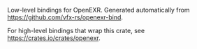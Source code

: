 Low-level bindings for OpenEXR. Generated automatically from https://github.com/vfx-rs/openexr-bind.

For high-level bindings that wrap this crate, see https://crates.io/crates/openexr.
